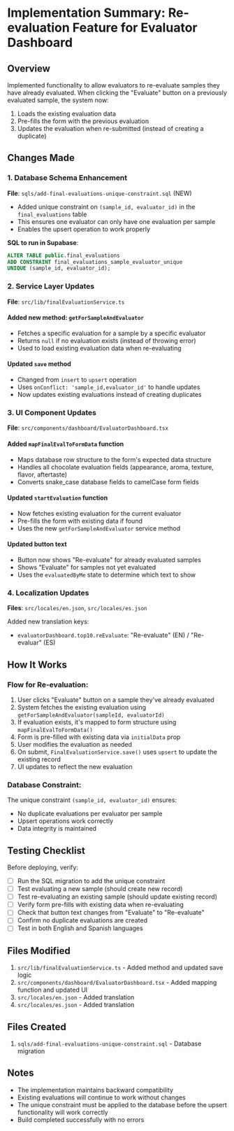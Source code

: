 # Implementation Summary: Re-evaluation Feature for Evaluator Dashboard

## Overview

Implemented functionality to allow evaluators to re-evaluate samples they have already evaluated. When clicking the "Evaluate" button on a previously evaluated sample, the system now:

1. Loads the existing evaluation data
2. Pre-fills the form with the previous evaluation
3. Updates the evaluation when re-submitted (instead of creating a duplicate)

## Changes Made

### 1. Database Schema Enhancement

**File**: `sqls/add-final-evaluations-unique-constraint.sql` (NEW)

- Added unique constraint on `(sample_id, evaluator_id)` in the `final_evaluations` table
- This ensures one evaluator can only have one evaluation per sample
- Enables the upsert operation to work properly

**SQL to run in Supabase**:

```sql
ALTER TABLE public.final_evaluations
ADD CONSTRAINT final_evaluations_sample_evaluator_unique
UNIQUE (sample_id, evaluator_id);
```

### 2. Service Layer Updates

**File**: `src/lib/finalEvaluationService.ts`

#### Added new method: `getForSampleAndEvaluator`

- Fetches a specific evaluation for a sample by a specific evaluator
- Returns `null` if no evaluation exists (instead of throwing error)
- Used to load existing evaluation data when re-evaluating

#### Updated `save` method

- Changed from `insert` to `upsert` operation
- Uses `onConflict: 'sample_id,evaluator_id'` to handle updates
- Now updates existing evaluations instead of creating duplicates

### 3. UI Component Updates

**File**: `src/components/dashboard/EvaluatorDashboard.tsx`

#### Added `mapFinalEvalToFormData` function

- Maps database row structure to the form's expected data structure
- Handles all chocolate evaluation fields (appearance, aroma, texture, flavor, aftertaste)
- Converts snake_case database fields to camelCase form fields

#### Updated `startEvaluation` function

- Now fetches existing evaluation for the current evaluator
- Pre-fills the form with existing data if found
- Uses the new `getForSampleAndEvaluator` service method

#### Updated button text

- Button now shows "Re-evaluate" for already evaluated samples
- Shows "Evaluate" for samples not yet evaluated
- Uses the `evaluatedByMe` state to determine which text to show

### 4. Localization Updates

**Files**: `src/locales/en.json`, `src/locales/es.json`

Added new translation keys:

- `evaluatorDashboard.top10.reEvaluate`: "Re-evaluate" (EN) / "Re-evaluar" (ES)

## How It Works

### Flow for Re-evaluation:

1. User clicks "Evaluate" button on a sample they've already evaluated
2. System fetches the existing evaluation using `getForSampleAndEvaluator(sampleId, evaluatorId)`
3. If evaluation exists, it's mapped to form structure using `mapFinalEvalToFormData()`
4. Form is pre-filled with existing data via `initialData` prop
5. User modifies the evaluation as needed
6. On submit, `FinalEvaluationService.save()` uses `upsert` to update the existing record
7. UI updates to reflect the new evaluation

### Database Constraint:

The unique constraint `(sample_id, evaluator_id)` ensures:

- No duplicate evaluations per evaluator per sample
- Upsert operations work correctly
- Data integrity is maintained

## Testing Checklist

Before deploying, verify:

- [ ] Run the SQL migration to add the unique constraint
- [ ] Test evaluating a new sample (should create new record)
- [ ] Test re-evaluating an existing sample (should update existing record)
- [ ] Verify form pre-fills with existing data when re-evaluating
- [ ] Check that button text changes from "Evaluate" to "Re-evaluate"
- [ ] Confirm no duplicate evaluations are created
- [ ] Test in both English and Spanish languages

## Files Modified

1. `src/lib/finalEvaluationService.ts` - Added method and updated save logic
2. `src/components/dashboard/EvaluatorDashboard.tsx` - Added mapping function and updated UI
3. `src/locales/en.json` - Added translation
4. `src/locales/es.json` - Added translation

## Files Created

1. `sqls/add-final-evaluations-unique-constraint.sql` - Database migration

## Notes

- The implementation maintains backward compatibility
- Existing evaluations will continue to work without changes
- The unique constraint must be applied to the database before the upsert functionality will work correctly
- Build completed successfully with no errors
